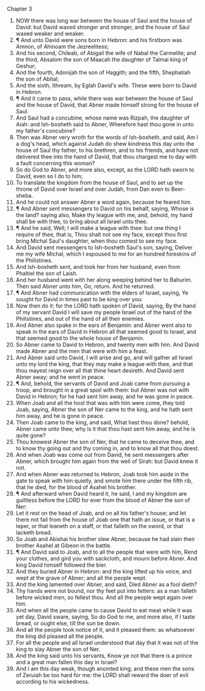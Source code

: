 

Chapter 3

1. NOW there was long war between the house of Saul and the house of David: but David waxed stronger and stronger, and the house of Saul waxed weaker and weaker.
2. ¶ And unto David were sons born in Hebron: and his firstborn was Amnon, of Ahinoam the Jezreelitess;
3. And his second, Chileab, of Abigail the wife of Nabal the Carmelite; and the third, Absalom the son of Maacah the daughter of Talmai king of Geshur;
4. And the fourth, Adonijah the son of Haggith; and the fifth, Shephatiah the son of Abital;
5. And the sixth, Ithream, by Eglah David's wife.  These were born to David in Hebron.
6. ¶ And it came to pass, while there was war between the house of Saul and the house of David, that Abner made himself strong for the house of Saul.
7. And Saul had a concubine, whose name was Rizpah, the daughter of Aiah: and Ish-bosheth said to Abner, Wherefore hast thou gone in unto my father's concubine?
8. Then was Abner very wroth for the words of Ish-bosheth, and said, Am I a dog's head, which against Judah do shew kindness this day unto the house of Saul thy father, to his brethren, and to his friends, and have not delivered thee into the hand of David, that thou chargest me to day with a fault concerning this woman?
9. So do God to Abner, and more also, except, as the LORD hath sworn to David, even so I do to him;
10. To translate the kingdom from the house of Saul, and to set up the throne of David over Israel and over Judah, from Dan even to Beer-sheba.
11. And he could not answer Abner a word again, because he feared him.
12. ¶ And Abner sent messengers to David on his behalf, saying, Whose is the land?  saying also, Make thy league with me, and, behold, my hand shall be with thee, to bring about all Israel unto thee.
13. ¶ And he said, Well; I will make a league with thee: but one thing I require of thee, that is, Thou shalt not see my face, except thou first bring Michal Saul's daughter, when thou comest to see my face.
14. And David sent messengers to Ish-bosheth Saul's son, saying, Deliver me my wife Michal, which I espoused to me for an hundred foreskins of the Philistines.
15. And Ish-bosheth sent, and took her from her husband, even from Phaltiel the son of Laish.
16. And her husband went with her along weeping behind her to Bahurim.  Then said Abner unto him, Go, return.  And he returned.
17. ¶ And Abner had communication with the elders of Israel, saying, Ye sought for David in times past to be king over you:
18. Now then do it: for the LORD hath spoken of David, saying, By the hand of my servant David I will save my people Israel out of the hand of the Philistines, and out of the hand of all their enemies.
19. And Abner also spake in the ears of Benjamin: and Abner went also to speak in the ears of David in Hebron all that seemed good to Israel, and that seemed good to the whole house of Benjamin.
20. So Abner came to David to Hebron, and twenty men with him.  And David made Abner and the men that were with him a feast.
21. And Abner said unto David, I will arise and go, and will gather all Israel unto my lord the king, that they may make a league with thee, and that thou mayest reign over all that thine heart desireth.  And David sent Abner away; and he went in peace.
22. ¶ And, behold, the servants of David and Joab came from pursuing a troop, and brought in a great spoil with them: but Abner was not with David in Hebron; for he had sent him away, and he was gone in peace.
23. When Joab and all the host that was with him were come, they told Joab, saying, Abner the son of Ner came to the king, and he hath sent him away, and he is gone in peace.
24. Then Joab came to the king, and said, What hast thou done?  behold, Abner came unto thee; why is it that thou hast sent him away, and he is quite gone?
25. Thou knowest Abner the son of Ner, that he came to deceive thee, and to know thy going out and thy coming in, and to know all that thou doest.
26. And when Joab was come out from David, he sent messengers after Abner, which brought him again from the well of Sirah: but David knew it not.
27. And when Abner was returned to Hebron, Joab took him aside in the gate to speak with him quietly, and smote him there under the fifth rib, that he died, for the blood of Asahel his brother.
28. ¶ And afterward when David heard it, he said, I and my kingdom are guiltless before the LORD for ever from the blood of Abner the son of Ner:
29. Let it rest on the head of Joab, and on all his father's house; and let there not fail from the house of Joab one that hath an issue, or that is a leper, or that leaneth on a staff, or that falleth on the sword, or that lacketh bread.
30. So Joab and Abishai his brother slew Abner, because he had slain their brother Asahel at Gibeon in the battle.
31. ¶ And David said to Joab, and to all the people that were with him, Rend your clothes, and gird you with sackcloth, and mourn before Abner.  And king David himself followed the bier.
32. And they buried Abner in Hebron: and the king lifted up his voice, and wept at the grave of Abner; and all the people wept.
33. And the king lamented over Abner, and said, Died Abner as a fool dieth?
34. Thy hands were not bound, nor thy feet put into fetters: as a man falleth before wicked men, so fellest thou.  And all the people wept again over him.
35. And when all the people came to cause David to eat meat while it was yet day, David sware, saying, So do God to me, and more also, if I taste bread, or ought else, till the sun be down.
36. And all the people took notice of it, and it pleased them: as whatsoever the king did pleased all the people.
37. For all the people and all Israel understood that day that it was not of the king to slay Abner the son of Ner.
38. And the king said unto his servants, Know ye not that there is a prince and a great man fallen this day in Israel?
39. And I am this day weak, though anointed king; and these men the sons of Zeruiah be too hard for me: the LORD shall reward the doer of evil according to his wickedness.

